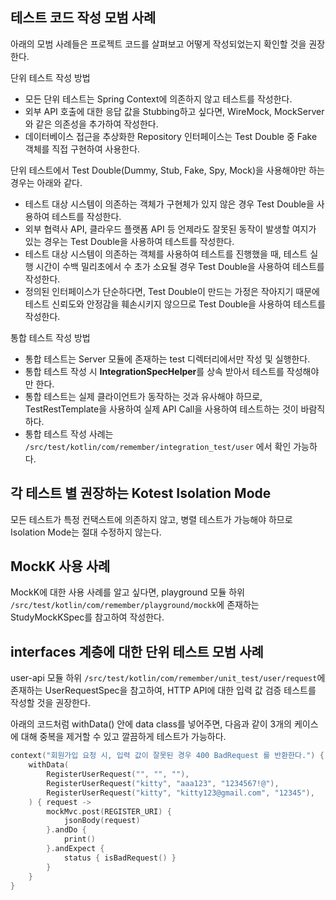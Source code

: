 ## 테스트 코드 작성 모범 사례

아래의 모범 사례들은 프로젝트 코드를 살펴보고 어떻게 작성되었는지 확인할 것을 권장한다.

단위 테스트 작성 방법

- 모든 단위 테스트는 Spring Context에 의존하지 않고 테스트를 작성한다.
- 외부 API 호출에 대한 응답 값을 Stubbing하고 싶다면, WireMock, MockServer와 같은 의존성을 추가하여 작성한다.
- 데이터베이스 접근을 추상화한 Repository 인터페이스는 Test Double 중 Fake 객체를 직접 구현하여 사용한다.

단위 테스트에서 Test Double(Dummy, Stub, Fake, Spy, Mock)을 사용해야만 하는 경우는 아래와 같다.

- 테스트 대상 시스템이 의존하는 객체가 구현체가 있지 않은 경우 Test Double을 사용하여 테스트를 작성한다.
- 외부 협력사 API, 클라우드 플랫폼 API 등 언제라도 잘못된 동작이 발생할 여지가 있는 경우는 Test Double을 사용하여 테스트를 작성한다.
- 테스트 대상 시스템이 의존하는 객체를 사용하여 테스트를 진행했을 때, 테스트 실행 시간이 수백 밀리초에서 수 초가 소요될 경우 Test Double을 사용하여 테스트를
  작성한다.
- 정의된 인터페이스가 단순하다면, Test Double이 만드는 가정은 작아지기 때문에 테스트 신뢰도와 안정감을 훼손시키지 않으므로 Test Double을 사용하여 테스트를
  작성한다.

통합 테스트 작성 방법

- 통합 테스트는 Server 모듈에 존재하는 test 디렉터리에서만 작성 및 실행한다.
- 통합 테스트 작성 시 **IntegrationSpecHelper**를 상속 받아서 테스트를 작성해야만 한다.
- 통합 테스트는 실제 클라이언트가 동작하는 것과 유사해야 하므로, TestRestTemplate을 사용하여 실제 API Call을 사용하여 테스트하는 것이 바람직하다.
- 통합 테스트 작성 사례는 ```/src/test/kotlin/com/remember/integration_test/user``` 에서 확인 가능하다.

## 각 테스트 별 권장하는 Kotest Isolation Mode

모든 테스트가 특정 컨택스트에 의존하지 않고, 병렬 테스트가 가능해야 하므로 Isolation Mode는 절대 수정하지 않는다.

## MockK 사용 사례

MockK에 대한 사용 사례를 알고 싶다면, playground 모듈 하위 ```/src/test/kotlin/com/remember/playground/mockk```에 존재하는 StudyMockKSpec를 참고하여 작성한다.

## interfaces 계층에 대한 단위 테스트 모범 사례

user-api 모듈 하위 ```/src/test/kotlin/com/remember/unit_test/user/request```에 존재하는 UserRequestSpec을 참고하여, HTTP API에 대한
입력 값 검증 테스트를 작성할 것을 권장한다.

아래의 코드처럼 withData() 안에 data class를 넣어주면, 다음과 같이 3개의 케이스에 대해 중복을 제거할 수 있고 깔끔하게 테스트가 가능하다.

```kotlin
context("회원가입 요청 시, 입력 값이 잘못된 경우 400 BadRequest 를 반환한다.") {
    withData(
        RegisterUserRequest("", "", ""),
        RegisterUserRequest("kitty", "aaa123", "1234567!@"),
        RegisterUserRequest("kitty", "kitty123@gmail.com", "12345"),
    ) { request ->
        mockMvc.post(REGISTER_URI) {
            jsonBody(request)
        }.andDo {
            print()
        }.andExpect {
            status { isBadRequest() }
        }
    }
}
```
